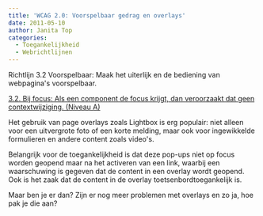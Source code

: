 ```yaml
---
title: 'WCAG 2.0: Voorspelbaar gedrag en overlays'
date: 2011-05-10
author: Janita Top
categories:
  - Toegankelijkheid
  - Webrichtlijnen
---
```


Richtlijn 3.2 Voorspelbaar: Maak het uiterlijk en de bediening van webpagina's voorspelbaar.

[3.2. Bij focus: Als een component de focus krijgt, dan veroorzaakt dat geen contextwijziging. (Niveau A)](http://www.w3.org/Translations/WCAG20-nl/#consistent-behavior)

Het gebruik van page overlays zoals Lightbox is erg populair: niet alleen voor een uitvergrote foto of een korte melding, maar ook voor ingewikkelde formulieren en andere content zoals video's.

Belangrijk voor de toegankelijkheid is dat deze pop-ups niet op focus worden geopend maar na het activeren van een link, waarbij een waarschuwing is gegeven dat de content in een overlay wordt geopend. Ook is het zaak dat de content in de overlay toetsenbordtoegankelijk is.

Maar ben je er dan? Zijn er nog meer problemen met overlays en zo ja, hoe pak je die aan?
